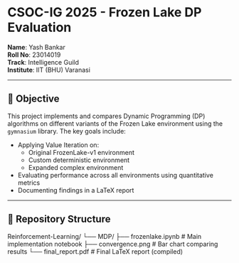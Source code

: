 # CSOC-IG 2025 - Frozen Lake DP Evaluation

**Name**: Yash Bankar  
**Roll No**: 23014019  
**Track**: Intelligence Guild  
**Institute**: IIT (BHU) Varanasi

---

## 📌 Objective

This project implements and compares Dynamic Programming (DP) algorithms on different variants of the Frozen Lake environment using the `gymnasium` library. The key goals include:

- Applying Value Iteration on:
  - Original FrozenLake-v1 environment
  - Custom deterministic environment
  - Expanded complex environment
- Evaluating performance across all environments using quantitative metrics
- Documenting findings in a LaTeX report

---

## 📁 Repository Structure

Reinforcement-Learning/
└── MDP/
├── frozenlake.ipynb # Main implementation notebook
├── convergence.png # Bar chart comparing results
└── final_report.pdf # Final LaTeX report (compiled)
